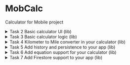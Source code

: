 # MobCalc
Calculator for Mobile project

<details>
<summary>Task 2 Basic calculator UI (lib)</summary>
<br>
Contains 3 dart files:<br>
  1) main.dart - Responsible for starting the app<br>
  2) calculator_app.dart - Defines the MyApp class<br>
  3) calculator.dart - Contains the Calculator widget<br>
</details>
<details>
<summary>Task 3 Basic calculator logic (lib)</summary>
<br>
  Contains 4 dart files:<br>
  1) main.dart - Responsible for starting the app<br>
  2) calculator_app.dart - Defines the MyApp class<br>
  3) calculator.dart -> calculator_screen.dart - Responsible for the UI and user input. Communicates with the CalculatorController to handle the calculator logic<br>
  4) calculator_controller.dart - Logic for handling numbers, operators, and calculating results<br>
  x) Requers rxdart: 0.27.1 in pubspec.yaml dependencies under flutter:<br>
  dependencies:<br>
  flutter:<br>
    sdk: flutter<br>
  rxdart: 0.27.1<br>
</details>
<details>
<summary>Task 4 Kilometer to Mile converter in your calculator (lib)</summary>
<br>
Placeholder
</details>
<details>
<summary>Task 5 Add history and persistence to your app (lib)</summary>
<br>
Placeholder
</details>
<details>
<summary>Task 6 Add equation support for your calculator (lib)</summary>
<br>
Placeholder
</details>
<details>
<summary>Task 7 Add Firestore support to your app (lib)</summary>
<br>
Placeholder
</details>
